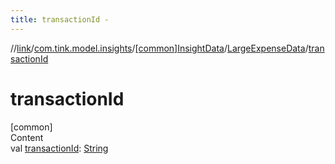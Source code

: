 ```yaml
---
title: transactionId -
---
```

//[link](../../../index.md)/[com.tink.model.insights](../../index.md)/[[common]InsightData](../index.md)/[LargeExpenseData](index.md)/[transactionId](transaction-id.md)



# transactionId  
[common]  
Content  
val [transactionId](transaction-id.md): [String](https://kotlinlang.org/api/latest/jvm/stdlib/kotlin/-string/index.html)  



